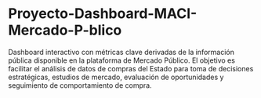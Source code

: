 # Proyecto-Dashboard-MACI-Mercado-P-blico
Dashboard interactivo con métricas clave derivadas de la información pública disponible en la plataforma de Mercado Público. El objetivo es facilitar el análisis de datos de compras del Estado para toma de decisiones estratégicas, estudios de mercado, evaluación de oportunidades y seguimiento de comportamiento de compra.
